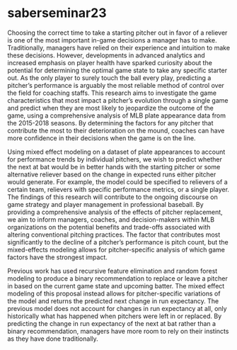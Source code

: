 # saberseminar23
Choosing the correct time to take a starting pitcher out in favor of a reliever is one of the most important in-game decisions a manager has to make. Traditionally, managers have relied on their experience and intuition to make these decisions. However, developments in advanced analytics and increased emphasis on player health have sparked curiosity about the potential for determining the optimal game state to take any specific starter out. As the only player to surely touch the ball every play, predicting a pitcher’s performance is arguably the most reliable method of control over the field for coaching staffs. This research aims to investigate the game characteristics that most impact a pitcher’s evolution through a single game and predict when they are most likely to jeopardize the outcome of the game, using a comprehensive analysis of MLB plate appearance data from the 2015-2018 seasons. By determining the factors for any pitcher that contribute the most to their deterioration on the mound, coaches can have more confidence in their decisions when the game is on the line.

Using mixed effect modeling on a dataset of plate appearances to account for performance trends by individual pitchers, we wish to predict whether the next at bat would be in better hands with the starting pitcher or some alternative reliever based on the change in expected runs either pitcher would generate. For example, the model could be specified to relievers of a certain team, relievers with specific performance metrics, or a single player. The findings of this research will contribute to the ongoing discourse on game strategy and player management in professional baseball. By providing a comprehensive analysis of the effects of pitcher replacement, we aim to inform managers, coaches, and decision-makers within MLB organizations on the potential benefits and trade-offs associated with altering conventional pitching practices. The factor that contributes most significantly to the decline of a pitcher’s performance is pitch count, but the mixed-effects modeling allows for pitcher-specific analysis of which game factors have the strongest impact.

Previous work has used recursive feature elimination and random forest modeling to produce a binary recommendation to replace or leave a pitcher in based on the current game state and upcoming batter. The mixed effect modeling of this proposal instead allows for pitcher-specific variations of the model and returns the predicted next change in run expectancy. The previous model does not account for changes in run expectancy at all, only historically what has happened when pitchers were left in or replaced. By predicting the change in run expectancy of the next at bat rather than a binary recommendation, managers have more room to rely on their instincts as they have done traditionally.
